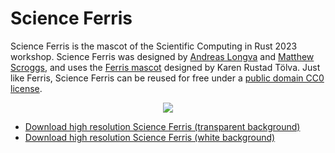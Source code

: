 # Science Ferris

Science Ferris is the mascot of the Scientific Computing in Rust 2023 workshop.
Science Ferris was designed by [Andreas Longva](/team.html) and [Matthew Scroggs](/team.html), and uses the [Ferris mascot](https://rustacean.net/) designed by Karen Rustad T&ouml;lva.
Just like Ferris, Science Ferris can be reused for free under a
[public domain CC0 license](https://creativecommons.org/publicdomain/zero/1.0/).

<center><img src='/img/ferris-small.png'></center>

- [Download high resolution Science Ferris (transparent background)](/img/science-ferris-transparent.png)
- [Download high resolution Science Ferris (white background)](/img/science-ferris-white.png)
